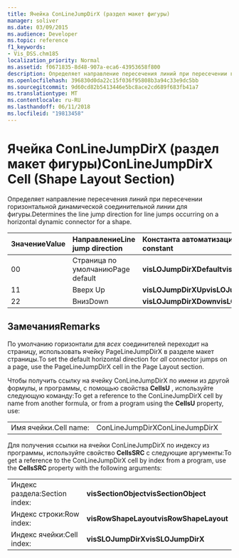 ```yaml
---
title: Ячейка ConLineJumpDirX (раздел макет фигуры)
manager: soliver
ms.date: 03/09/2015
ms.audience: Developer
ms.topic: reference
f1_keywords:
- Vis_DSS.chm185
localization_priority: Normal
ms.assetid: f0671835-8d48-907a-eca6-43953658f800
description: Определяет направление пересечения линий при пересечении горизонтальной динамической соединительной линии для фигуры.
ms.openlocfilehash: 396830d0da22c15f036f95808b3a94c33e9dc5bb
ms.sourcegitcommit: 9d60cd82b5413446e5bc8ace2cd689f683fb41a7
ms.translationtype: MT
ms.contentlocale: ru-RU
ms.lasthandoff: 06/11/2018
ms.locfileid: "19813458"
---
```

# <a name="conlinejumpdirx-cell-shape-layout-section"></a><span data-ttu-id="ed057-103">Ячейка ConLineJumpDirX (раздел макет фигуры)</span><span class="sxs-lookup"><span data-stu-id="ed057-103">ConLineJumpDirX Cell (Shape Layout Section)</span></span>

<span data-ttu-id="ed057-104">Определяет направление пересечения линий при пересечении горизонтальной динамической соединительной линии для фигуры.</span><span class="sxs-lookup"><span data-stu-id="ed057-104">Determines the line jump direction for line jumps occurring on a horizontal dynamic connector for a shape.</span></span>
  
|<span data-ttu-id="ed057-105">**Значение**</span><span class="sxs-lookup"><span data-stu-id="ed057-105">**Value**</span></span>|<span data-ttu-id="ed057-106">**Направление**</span><span class="sxs-lookup"><span data-stu-id="ed057-106">**Line jump direction**</span></span>|<span data-ttu-id="ed057-107">**Константа автоматизации**</span><span class="sxs-lookup"><span data-stu-id="ed057-107">**Automation constant**</span></span>|
|:-----|:-----|:-----|
| <span data-ttu-id="ed057-108">0</span><span class="sxs-lookup"><span data-stu-id="ed057-108">0</span></span>  <br/> | <span data-ttu-id="ed057-109">Страница по умолчанию</span><span class="sxs-lookup"><span data-stu-id="ed057-109">Page default</span></span>  <br/> |<span data-ttu-id="ed057-110">**visLOJumpDirXDefault**</span><span class="sxs-lookup"><span data-stu-id="ed057-110">**visLOJumpDirXDefault**</span></span> <br/> |
| <span data-ttu-id="ed057-111">1</span><span class="sxs-lookup"><span data-stu-id="ed057-111">1</span></span>  <br/> | <span data-ttu-id="ed057-112">Вверх </span><span class="sxs-lookup"><span data-stu-id="ed057-112">Up</span></span>  <br/> |<span data-ttu-id="ed057-113">**visLOJumpDirXUp**</span><span class="sxs-lookup"><span data-stu-id="ed057-113">**visLOJumpDirXUp**</span></span> <br/> |
| <span data-ttu-id="ed057-114">2</span><span class="sxs-lookup"><span data-stu-id="ed057-114">2</span></span>  <br/> | <span data-ttu-id="ed057-115">Вниз</span><span class="sxs-lookup"><span data-stu-id="ed057-115">Down</span></span>  <br/> |<span data-ttu-id="ed057-116">**visLOJumpDirXDown**</span><span class="sxs-lookup"><span data-stu-id="ed057-116">**visLOJumpDirXDown**</span></span> <br/> |
   
## <a name="remarks"></a><span data-ttu-id="ed057-117">Замечания</span><span class="sxs-lookup"><span data-stu-id="ed057-117">Remarks</span></span>

<span data-ttu-id="ed057-118">По умолчанию горизонтали для *всех* соединителей переходит на страницу, использовать ячейку PageLineJumpDirX в разделе макет страницы.</span><span class="sxs-lookup"><span data-stu-id="ed057-118">To set the default horizontal direction for  *all*  connector jumps on a page, use the PageLineJumpDirX cell in the Page Layout section.</span></span> 
  
<span data-ttu-id="ed057-119">Чтобы получить ссылку на ячейку ConLineJumpDirX по имени из другой формулы, и программы, с помощью свойства **CellsU** , используйте следующую команду:</span><span class="sxs-lookup"><span data-stu-id="ed057-119">To get a reference to the ConLineJumpDirX cell by name from another formula, or from a program using the **CellsU** property, use:</span></span> 
  
|||
|:-----|:-----|
| <span data-ttu-id="ed057-120">Имя ячейки.</span><span class="sxs-lookup"><span data-stu-id="ed057-120">Cell name:</span></span>  <br/> | <span data-ttu-id="ed057-121">ConLineJumpDirX</span><span class="sxs-lookup"><span data-stu-id="ed057-121">ConLineJumpDirX</span></span>  <br/> |
   
<span data-ttu-id="ed057-122">Для получения ссылки на ячейки ConLineJumpDirX по индексу из программы, используйте свойство **CellsSRC** с следующие аргументы:</span><span class="sxs-lookup"><span data-stu-id="ed057-122">To get a reference to the ConLineJumpDirX cell by index from a program, use the **CellsSRC** property with the following arguments:</span></span> 
  
|||
|:-----|:-----|
| <span data-ttu-id="ed057-123">Индекс раздела:</span><span class="sxs-lookup"><span data-stu-id="ed057-123">Section index:</span></span>  <br/> |<span data-ttu-id="ed057-124">**visSectionObject**</span><span class="sxs-lookup"><span data-stu-id="ed057-124">**visSectionObject**</span></span> <br/> |
| <span data-ttu-id="ed057-125">Индекс строки:</span><span class="sxs-lookup"><span data-stu-id="ed057-125">Row index:</span></span>  <br/> |<span data-ttu-id="ed057-126">**visRowShapeLayout**</span><span class="sxs-lookup"><span data-stu-id="ed057-126">**visRowShapeLayout**</span></span> <br/> |
| <span data-ttu-id="ed057-127">Индекс ячейки:</span><span class="sxs-lookup"><span data-stu-id="ed057-127">Cell index:</span></span>  <br/> |<span data-ttu-id="ed057-128">**visSLOJumpDirX**</span><span class="sxs-lookup"><span data-stu-id="ed057-128">**visSLOJumpDirX**</span></span> <br/> |
   

